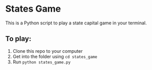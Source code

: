 # States Game
This is a Python script to play a state capital game in your terminal.

## To play:
1. Clone this repo to your computer
2. Get into the folder using `cd states_game`
3. Run `python states_game.py`
